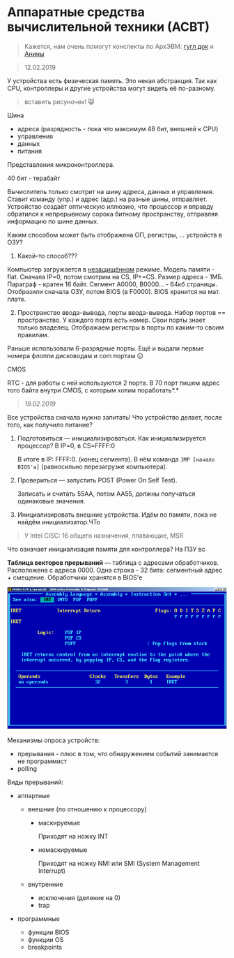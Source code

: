 # Аппаратные средства вычислительной техники (АСВТ)

> Кажется, нам очень помогут конспекты по АрхЭВМ: [гугл док](https://docs.google.com/document/d/1XzTffB8QRcV2zOeUswB6VNsJIcClAy_0paMBqt0wmpo/edit) и [Анины](https://drive.google.com/open?id=1mYZcITQctbF7K6Wa6IGF3uAjlzOiCqt2)



> 12.02.2019

У устройства есть физическая память. Это некая абстракция. Так как CPU, контроллеры и другие устройства могут видеть её по-разному. 

> вставить рисуночек! :smile_cat:

Шина

- адреса (разрядность - пока что максимум 48 бит, внешней к CPU)
- управления
- данных
- питания

Представления микроконтроллера.

40 бит - терабайт

Вычислитель только смотрит на шину адреса, данных и управления. Ставит команду (упр.) и адрес (адр.) на разные шины, отправляет. Устройство создаёт оптическую иллюзию, что процессор и вправду обратился к непрерывному сорока битному пространству, отправляя информацию по шине данных.

Каким способом может быть отображена ОП, регистры, ... устройств в ОЗУ?

1. Какой-то способ???

Компьютер загружается в <u>незащищённом</u> режиме. Модель памяти - flat. Сначала IP=0, потом смотрим на CS, IP+=CS. Размер адреса - 1МБ. Параграф - кратен 16 байт. Сегмент А0000, B0000… - 64кб страницы. Отобразили сначала ОЗУ, потом BIOS (в F0000). BIOS хранится на мат. плате.

2. Пространство ввода-вывода, порты ввода-вывода. Набор портов == пространство. У каждого порта есть номер. Свои порты знает только владелец. Отображаем регистры в порты по каким-то своим правилам.

Раньше использовали 6-разрядные порты. Ещё и выдали первые номера флоппи дисководам и com портам :neutral_face:

CMOS

RTC - для работы с ней используются 2 порта. В 70 порт пишем адрес того байта внутри CMOS, с которым хотим поработать*.*



>  *19.02.2019*

Все устройства сначала нужно запитать! Что устройство делает, после того, как получило питание?

1. Подготовиться — инициализироваться. Как инициализируется процессор? В IP=0, в CS=FFFF:0

   В итоге в IP: FFFF:0. (конец сегмента). В нём команда `JMP [начало BIOS'а]` (равносильно перезагрузке компьютера). 

2. Провериться — запустить POST (Power On Self Test).

   Записать и считать 55АА, потом АА55, должны получаться одинаковые значения.

3. Инициализировать внешние устройства. Идём по памяти, пока не найдём инициализатор.ЧТо

> У Intel CISC: 16 общего назначения, плавающие, MSR



Что означает инициализация памяти для контроллера? На ПЗУ вс

**Таблица векторов прерываний** — таблица с адресами обработчиков. Расположена с адреса 0000. Одна строка - 32 бита: сегментный адрес + смещение. Обработчики хранятся в BIOS'e

![iret](.\images\iret.png)



Механизмы опроса устройств:

- прерывания - плюс в том, что обнаружением событий занимается не программист
- polling

Виды прерываний:

- аппартные

  - внешние (по отношению к процессору)

    - маскируемые

      Приходят на ножку INT

    - немаскируемые

      Приходят на ножку NMI или SMI (System Management Interrupt)

  - внутренние 

    - исключения (деление на 0)
    - trap 

- программные

  - функции BIOS
  - функции OS
  - breakpoints